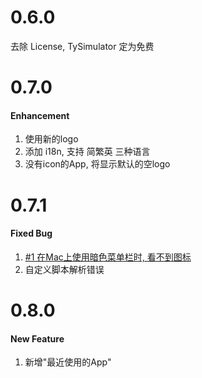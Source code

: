 0.6.0
===
去除 License, TySimulator 定为免费

0.7.0
===
#### Enhancement
1. 使用新的logo
2. 添加 i18n, 支持 简繁英 三种语言
3. 没有icon的App, 将显示默认的空logo

0.7.1
===
#### Fixed Bug
1. [#1 在Mac上使用暗色菜单栏时, 看不到图标](https://github.com/luckytianyiyan/TySimulator/issues/1)
2. 自定义脚本解析错误

0.8.0
===
#### New Feature
1. 新增"最近使用的App"